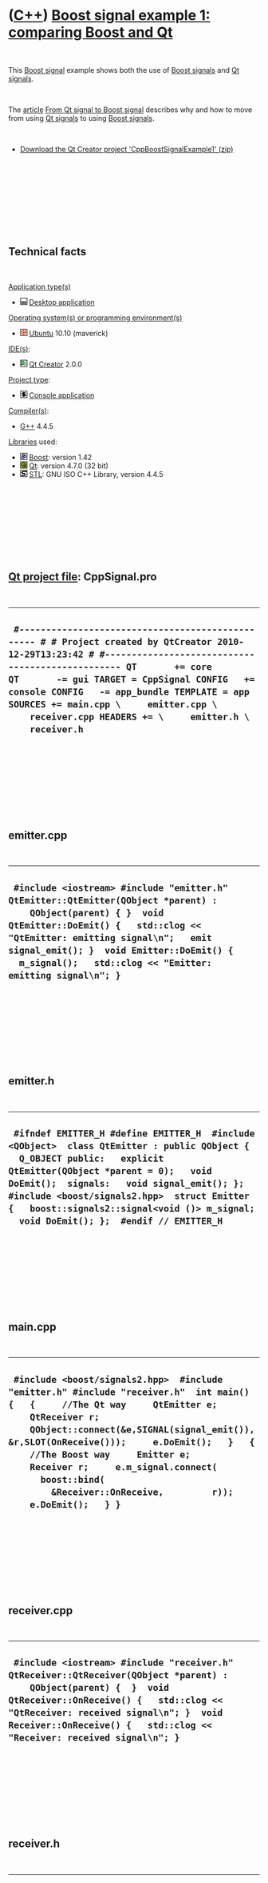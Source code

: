 
 

 

 

 

 

([C++](Cpp.md)) [Boost signal example 1: comparing Boost and Qt](CppBoostSignalExample1.md)
=============================================================================================

 

This [Boost signal](CppBoostSignal.md) example shows both the use of
[Boost signals](CppBoostSignal.md) and [Qt signals](CppQtSignal.md).

 

The [article](CppArticle.md) [From Qt signal to Boost
signal](CppFromQtSignalToBoostSignal.md) describes why and how to move
from using [Qt signals](CppQtSignal.md) to using [Boost
signals](CppBoostSignal.md).

 

-   [Download the Qt Creator project
    'CppBoostSignalExample1' (zip)](CppBoostSignalExample1.zip)

 

 

 

 

 

Technical facts
---------------

 

[Application type(s)](CppApplication.md)

-   ![Desktop](PicDesktop.png) [Desktop
    application](CppDesktopApplication.md)

[Operating system(s) or programming environment(s)](CppOs.md)

-   ![Ubuntu](PicUbuntu.png) [Ubuntu](CppUbuntu.md) 10.10 (maverick)

[IDE(s)](CppIde.md):

-   ![Qt Creator](PicQtCreator.png) [Qt Creator](CppQtCreator.md) 2.0.0

[Project type](CppQtProjectType.md):

-   ![console](PicConsole.png) [Console
    application](CppConsoleApplication.md)

[Compiler(s)](CppCompiler.md):

-   [G++](CppGpp.md) 4.4.5

[Libraries](CppLibrary.md) used:

-   ![Boost](PicBoost.png) [Boost](CppBoost.md): version 1.42
-   ![Qt](PicQt.png) [Qt](CppQt.md): version 4.7.0 (32 bit)
-   ![STL](PicStl.png) [STL](CppStl.md): GNU ISO C++ Library, version
    4.4.5

 

 

 

 

 

[Qt project file](CppQtProjectFile.md): CppSignal.pro
------------------------------------------------------

 

  ------------------------------------------------------------------------------------------------------------------------------------------------------------------------------------------------------------------------------------------------------------------------------------------------------------------------------------------------------------------------------------
  ` #------------------------------------------------- # # Project created by QtCreator 2010-12-29T13:23:42 # #------------------------------------------------- QT       += core QT       -= gui TARGET = CppSignal CONFIG   += console CONFIG   -= app_bundle TEMPLATE = app SOURCES += main.cpp \     emitter.cpp \     receiver.cpp HEADERS += \     emitter.h \     receiver.h`
  ------------------------------------------------------------------------------------------------------------------------------------------------------------------------------------------------------------------------------------------------------------------------------------------------------------------------------------------------------------------------------------

 

 

 

 

 

emitter.cpp
-----------

 

  --------------------------------------------------------------------------------------------------------------------------------------------------------------------------------------------------------------------------------------------------------------------------------------------------------
  ` #include <iostream> #include "emitter.h"  QtEmitter::QtEmitter(QObject *parent) :     QObject(parent) { }  void QtEmitter::DoEmit() {   std::clog << "QtEmitter: emitting signal\n";   emit signal_emit(); }  void Emitter::DoEmit() {   m_signal();   std::clog << "Emitter: emitting signal\n"; }`
  --------------------------------------------------------------------------------------------------------------------------------------------------------------------------------------------------------------------------------------------------------------------------------------------------------

 

 

 

 

 

emitter.h
---------

 

  ---------------------------------------------------------------------------------------------------------------------------------------------------------------------------------------------------------------------------------------------------------------------------------------------------------------------------------------------------------
  ` #ifndef EMITTER_H #define EMITTER_H  #include <QObject>  class QtEmitter : public QObject {   Q_OBJECT public:   explicit QtEmitter(QObject *parent = 0);   void DoEmit();  signals:   void signal_emit(); };  #include <boost/signals2.hpp>  struct Emitter {   boost::signals2::signal<void ()> m_signal;   void DoEmit(); };  #endif // EMITTER_H`
  ---------------------------------------------------------------------------------------------------------------------------------------------------------------------------------------------------------------------------------------------------------------------------------------------------------------------------------------------------------

 

 

 

 

 

main.cpp
--------

 

  ----------------------------------------------------------------------------------------------------------------------------------------------------------------------------------------------------------------------------------------------------------------------------------------------------------------------------------------------------------------------------------------------------------------
  ` #include <boost/signals2.hpp>  #include "emitter.h" #include "receiver.h"  int main() {   {     //The Qt way     QtEmitter e;     QtReceiver r;     QObject::connect(&e,SIGNAL(signal_emit()),&r,SLOT(OnReceive()));     e.DoEmit();   }   {     //The Boost way     Emitter e;     Receiver r;     e.m_signal.connect(       boost::bind(         &Receiver::OnReceive,         r));     e.DoEmit();   } }`
  ----------------------------------------------------------------------------------------------------------------------------------------------------------------------------------------------------------------------------------------------------------------------------------------------------------------------------------------------------------------------------------------------------------------

 

 

 

 

 

receiver.cpp
------------

 

  ----------------------------------------------------------------------------------------------------------------------------------------------------------------------------------------------------------------------------------------------------------------------------------
  ` #include <iostream> #include "receiver.h"  QtReceiver::QtReceiver(QObject *parent) :     QObject(parent) {  }  void QtReceiver::OnReceive() {   std::clog << "QtReceiver: received signal\n"; }  void Receiver::OnReceive() {   std::clog << "Receiver: received signal\n"; }`
  ----------------------------------------------------------------------------------------------------------------------------------------------------------------------------------------------------------------------------------------------------------------------------------

 

 

 

 

 

receiver.h
----------

 

  ----------------------------------------------------------------------------------------------------------------------------------------------------------------------------------------------------------------------------------------------------------------------------------------------------------------
  ` #ifndef RECEIVER_H #define RECEIVER_H  #include <QObject>  class QtReceiver : public QObject {   Q_OBJECT public:   explicit QtReceiver(QObject *parent = 0);  signals:  public slots:   void OnReceive(); };  #include <boost/signals2.hpp>  struct Receiver {   void OnReceive(); }; #endif // RECEIVER_H`
  ----------------------------------------------------------------------------------------------------------------------------------------------------------------------------------------------------------------------------------------------------------------------------------------------------------------

 

 

 

 

 

 

